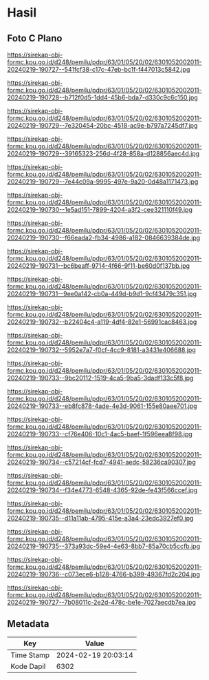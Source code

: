 # Hasil

## Foto C Plano

https://sirekap-obj-formc.kpu.go.id/d248/pemilu/pdpr/63/01/05/20/02/6301052002011-20240219-190727--541fcf38-c17c-47eb-bc1f-f447013c5842.jpg

https://sirekap-obj-formc.kpu.go.id/d248/pemilu/pdpr/63/01/05/20/02/6301052002011-20240219-190728--b712f0d5-1dd4-45b6-bda7-d330c9c6c150.jpg

https://sirekap-obj-formc.kpu.go.id/d248/pemilu/pdpr/63/01/05/20/02/6301052002011-20240219-190729--7e320454-20bc-4518-ac9e-b797a7245df7.jpg

https://sirekap-obj-formc.kpu.go.id/d248/pemilu/pdpr/63/01/05/20/02/6301052002011-20240219-190729--39165323-256d-4f28-858a-d128856aec4d.jpg

https://sirekap-obj-formc.kpu.go.id/d248/pemilu/pdpr/63/01/05/20/02/6301052002011-20240219-190729--7e44c09a-9995-497e-9a20-0d48a1171473.jpg

https://sirekap-obj-formc.kpu.go.id/d248/pemilu/pdpr/63/01/05/20/02/6301052002011-20240219-190730--1e5ad151-7899-4204-a3f2-cee321110f49.jpg

https://sirekap-obj-formc.kpu.go.id/d248/pemilu/pdpr/63/01/05/20/02/6301052002011-20240219-190730--f66eada2-fb34-4986-a182-0846639384de.jpg

https://sirekap-obj-formc.kpu.go.id/d248/pemilu/pdpr/63/01/05/20/02/6301052002011-20240219-190731--bc6beaff-9714-4f66-9f11-be60d0f137bb.jpg

https://sirekap-obj-formc.kpu.go.id/d248/pemilu/pdpr/63/01/05/20/02/6301052002011-20240219-190731--9ee0a142-cb0a-449d-b9d1-9cf43479c351.jpg

https://sirekap-obj-formc.kpu.go.id/d248/pemilu/pdpr/63/01/05/20/02/6301052002011-20240219-190732--b22404c4-a119-4df4-82e1-56991cac8463.jpg

https://sirekap-obj-formc.kpu.go.id/d248/pemilu/pdpr/63/01/05/20/02/6301052002011-20240219-190732--5952e7a7-f0cf-4cc9-8181-a3431e406688.jpg

https://sirekap-obj-formc.kpu.go.id/d248/pemilu/pdpr/63/01/05/20/02/6301052002011-20240219-190733--9bc20112-1519-4ca5-9ba5-3dadf133c5f8.jpg

https://sirekap-obj-formc.kpu.go.id/d248/pemilu/pdpr/63/01/05/20/02/6301052002011-20240219-190733--eb8fc878-4ade-4e3d-9061-155e80aee701.jpg

https://sirekap-obj-formc.kpu.go.id/d248/pemilu/pdpr/63/01/05/20/02/6301052002011-20240219-190733--cf76e406-10c1-4ac5-baef-1f596eea8f98.jpg

https://sirekap-obj-formc.kpu.go.id/d248/pemilu/pdpr/63/01/05/20/02/6301052002011-20240219-190734--c57214cf-fcd7-4941-aedc-58236ca90307.jpg

https://sirekap-obj-formc.kpu.go.id/d248/pemilu/pdpr/63/01/05/20/02/6301052002011-20240219-190734--f34e4773-6548-4365-92de-fe43f566ccef.jpg

https://sirekap-obj-formc.kpu.go.id/d248/pemilu/pdpr/63/01/05/20/02/6301052002011-20240219-190735--d11a11ab-4795-415e-a3a4-23edc3927ef0.jpg

https://sirekap-obj-formc.kpu.go.id/d248/pemilu/pdpr/63/01/05/20/02/6301052002011-20240219-190735--373a93dc-59e4-4e63-8bb7-85a70cb5ccfb.jpg

https://sirekap-obj-formc.kpu.go.id/d248/pemilu/pdpr/63/01/05/20/02/6301052002011-20240219-190736--c073ece6-b128-4766-b399-49367fd2c204.jpg

https://sirekap-obj-formc.kpu.go.id/d248/pemilu/pdpr/63/01/05/20/02/6301052002011-20240219-190727--7b08011c-2e2d-478c-be1e-7027aecdb7ea.jpg


## Metadata

| Key        | Value               |
| ---------- | ------------------- |
| Time Stamp | 2024-02-19 20:03:14 |
| Kode Dapil | 6302                |



